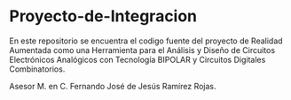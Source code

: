 # Proyecto-de-Integracion
En este repositorio se encuentra el codigo fuente del proyecto de  Realidad Aumentada como una Herramienta para el Análisis y Diseño de Circuitos Electrónicos Analógicos con Tecnología BIPOLAR y Circuitos Digitales Combinatorios.

Asesor M. en C. Fernando José de Jesús Ramírez Rojas.
